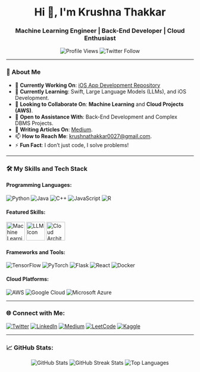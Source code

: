 <h1 align="center">Hi 👋, I'm Krushna Thakkar</h1>
<h3 align="center">Machine Learning Engineer | Back-End Developer | Cloud Enthusiast</h3>

<p align="center">
  <img src="https://komarev.com/ghpvc/?username=kru2710shna&label=Profile%20views&color=0e75b6&style=flat" alt="Profile Views" />
  <img src="https://img.shields.io/twitter/follow/krushnaa2710?logo=twitter&style=for-the-badge" alt="Twitter Follow" />
</p>

---

### 🚀 About Me
- 🔭 **Currently Working On**: [iOS App Development Repository](https://github.com/kru2710shna/IOS-AppDev)
- 🌱 **Currently Learning**: Swift, Large Language Models (LLMs), and iOS Development.
- 👯 **Looking to Collaborate On**: **Machine Learning** and **Cloud Projects (AWS)**.
- 🤝 **Open to Assistance With**: Back-End Development and Complex DBMS Projects.
- 📝 **Writing Articles On**: [Medium](https://medium.com/@krushnakr9).
- 📫 **How to Reach Me**: krushnathakkar0027@gmail.com.
- ⚡ **Fun Fact**: I don’t just code, I solve problems!

---

### 🛠️ My Skills and Tech Stack
#### Programming Languages:
![Python](https://img.shields.io/badge/-Python-3776AB?logo=python&logoColor=white)
![Java](https://img.shields.io/badge/-Java-007396?logo=java&logoColor=white)
![C++](https://img.shields.io/badge/-C++-00599C?logo=c%2B%2B&logoColor=white)
![JavaScript](https://img.shields.io/badge/-JavaScript-F7DF1E?logo=javascript&logoColor=black)
![R](https://img.shields.io/badge/-R-276DC3?logo=r&logoColor=white)

#### Featured Skills:
<p align="left">
  <img src="https://c8.alamy.com/comp/W4C7FW/machine-learning-thin-line-icon-creative-simple-design-from-artificial-intelligence-icons-collection-outline-machine-learning-icon-for-web-design-W4C7FW.jpg" alt="Machine Learning Icon" width="50" height="50"/>
  <img src="https://c8.alamy.com/comp/2X4G6W0/large-language-models-llm-symbol-vector-illustration-eps10-2X4G6W0.jpg" alt="LLM Icon" width="50" height="50"/>
  <img src="https://static.thenounproject.com/png/2312508-200.png" alt="Cloud Architecture Icon" width="50" height="50"/>
</p>

#### Frameworks and Tools:
![TensorFlow](https://img.shields.io/badge/-TensorFlow-FF6F00?logo=tensorflow&logoColor=white)
![PyTorch](https://img.shields.io/badge/-PyTorch-EE4C2C?logo=pytorch&logoColor=white)
![Flask](https://img.shields.io/badge/-Flask-000000?logo=flask&logoColor=white)
![React](https://img.shields.io/badge/-React-61DAFB?logo=react&logoColor=black)
![Docker](https://img.shields.io/badge/-Docker-2496ED?logo=docker&logoColor=white)

#### Cloud Platforms:
![AWS](https://img.shields.io/badge/-AWS-232F3E?logo=amazon-aws&logoColor=white)
![Google Cloud](https://img.shields.io/badge/-Google%20Cloud-4285F4?logo=google-cloud&logoColor=white)
![Microsoft Azure](https://img.shields.io/badge/-Azure-0078D4?logo=microsoft-azure&logoColor=white)

---

### 🌐 Connect with Me:
<p align="left">
  <a href="https://twitter.com/krushnaa2710" target="_blank"><img src="https://img.shields.io/badge/Twitter-1DA1F2?logo=twitter&logoColor=white" alt="Twitter"></a>
  <a href="https://linkedin.com/in/krushnathakkar" target="_blank"><img src="https://img.shields.io/badge/LinkedIn-0A66C2?logo=linkedin&logoColor=white" alt="LinkedIn"></a>
  <a href="https://medium.com/@krushnakr9" target="_blank"><img src="https://img.shields.io/badge/Medium-12100E?logo=medium&logoColor=white" alt="Medium"></a>
  <a href="https://www.leetcode.com/krushna27doc" target="_blank"><img src="https://img.shields.io/badge/LeetCode-FFA116?logo=leetcode&logoColor=black" alt="LeetCode"></a>
  <a href="https://kaggle.com/krushna27" target="_blank"><img src="https://img.shields.io/badge/Kaggle-20BEFF?logo=kaggle&logoColor=white" alt="Kaggle"></a>
</p>

---

### 📈 GitHub Stats:
<p align="center">
  <img src="https://github-readme-stats.vercel.app/api?username=kru2710shna&show_icons=true&theme=radical" alt="GitHub Stats" />
  <img src="https://github-readme-streak-stats.herokuapp.com/?user=kru2710shna&theme=radical" alt="GitHub Streak Stats" />
  <img src="https://github-readme-stats.vercel.app/api/top-langs?username=kru2710shna&show_icons=true&locale=en&layout=compact&theme=radical" alt="Top Languages" />
</p>
